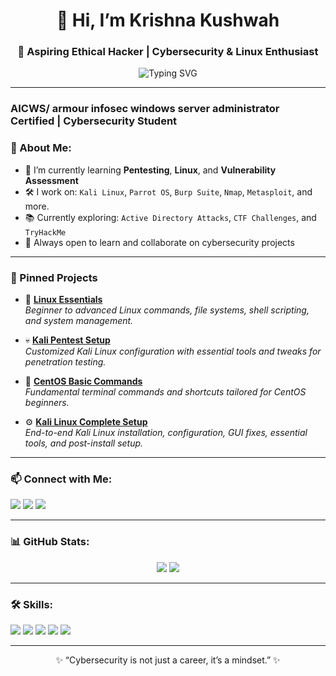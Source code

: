 
<h1 align="center">👋 Hi, I’m Krishna Kushwah</h1>
<h3 align="center">🚀 Aspiring Ethical Hacker | Cybersecurity & Linux Enthusiast</h3>

<p align="center">
  <img src="https://readme-typing-svg.demolab.com?font=Fira+Code&size=20&duration=2000&pause=1000&color=F70A82&center=true&vCenter=true&width=435&lines=HACKING+MODE+ON!;Learning+Penetration+Testing;Exploring+Linux+Security;Building+Cyber+Awareness" alt="Typing SVG" />
</p>

---
### AICWS/ armour infosec windows server administrator Certified | Cybersecurity Student
### 🔐 About Me:
- 🧠 I’m currently learning **Pentesting**, **Linux**, and **Vulnerability Assessment**
- 🛠️ I work on: `Kali Linux`, `Parrot OS`, `Burp Suite`, `Nmap`, `Metasploit`, and more.
- 📚 Currently exploring: `Active Directory Attacks`, `CTF Challenges`, and `TryHackMe`
- 🌱 Always open to learn and collaborate on cybersecurity projects

---
### 📂 Pinned Projects

- 🐧 [**Linux Essentials**](https://github.com/krishnakushwah0310/Linux-Essentials)  
  *Beginner to advanced Linux commands, file systems, shell scripting, and system management.*

- 💀 [**Kali Pentest Setup**](https://github.com/krishnakushwah0310/kali-pentest-setup)  
  *Customized Kali Linux configuration with essential tools and tweaks for penetration testing.*

- 🔐 [**CentOS Basic Commands**](https://github.com/krishnakushwah0310/centos-basic-commands)  
  *Fundamental terminal commands and shortcuts tailored for CentOS beginners.*

- ⚙️ [**Kali Linux Complete Setup**](https://github.com/krishnakushwah0310/Kali-Linux-Complete-Setup)  
  *End-to-end Kali Linux installation, configuration, GUI fixes, essential tools, and post-install setup.*


---

### 📫 Connect with Me:
<p align="left">
  <a href="mailto:krishkush332@gmail.com"><img src="https://img.shields.io/badge/Gmail-D14836?style=for-the-badge&logo=gmail&logoColor=white"/></a>
  <a href="https://www.linkedin.com/in/krishna-kushwah-382821231/"><img src="https://img.shields.io/badge/LinkedIn-blue?style=for-the-badge&logo=linkedin&logoColor=white"/></a>
  <a href="https://medium.com/@krishkush332"><img src="https://img.shields.io/badge/Medium-black?style=for-the-badge&logo=medium&logoColor=white"/></a>
</p>

---

### 📊 GitHub Stats:
<p align="center">
  <img src="https://github-readme-stats.vercel.app/api?username=krishnakushwah0310&show_icons=true&theme=radical" />
  <img src="https://github-readme-streak-stats.herokuapp.com?user=krishnakushwah0310&theme=radical&hide_border=true" />
</p>

---

### 🛠️ Skills:
<p>
  <img src="https://img.shields.io/badge/Linux-FCC624?style=for-the-badge&logo=linux&logoColor=black" />
  <img src="https://img.shields.io/badge/Kali-557C94?style=for-the-badge&logo=kalilinux&logoColor=white" />
  <img src="https://img.shields.io/badge/Burp%20Suite-ff7043?style=for-the-badge&logoColor=white" />
  <img src="https://img.shields.io/badge/Nmap-004170?style=for-the-badge&logoColor=white" />
  <img src="https://img.shields.io/badge/TryHackMe-red?style=for-the-badge&logo=tryhackme&logoColor=white" />
</p>

---

<p align="center">✨ “Cybersecurity is not just a career, it’s a mindset.” ✨</p>

